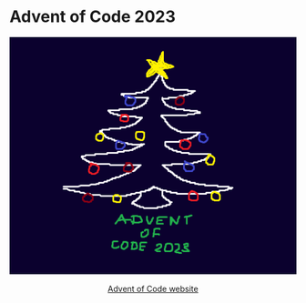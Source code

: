 # Advent of Code 2023

<p align="center">
    <img src="https://github.com/szymonkaube/advent-of-code-2023/blob/master/advent_of_code.png?raw=true"/>
</p>

<p align="center">
    <a href="https://adventofcode.com/">Advent of Code website</a>
</p>

